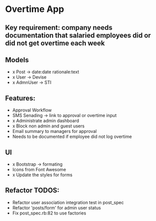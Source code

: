 # Overtime App

## Key requirement: company needs documentation that salaried employees did or did not get overtime each week

## Models
- x Post -> date:date rationale:text
- x User -> Devise
- x AdmnUser -> STI

## Features:
- Approval Workflow
- SMS Senading -> link to approval or overtime input
- x Administrate admin dashboard
- x Block non admin and guest users
- Email summary to managers for approval
- Needs to be documented if employee did not log overtime

## UI
- x Bootstrap -> formating
- Icons from Font Awesome
- x Update the styles for forms

## Refactor TODOS:
- Refactor user association integration test in post_spec
- Refactor 'posts/form' for admin user status
- Fix post_spec.rb:82 to use factories
